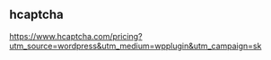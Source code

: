 ## hcaptcha

https://www.hcaptcha.com/pricing?utm_source=wordpress&utm_medium=wpplugin&utm_campaign=sk